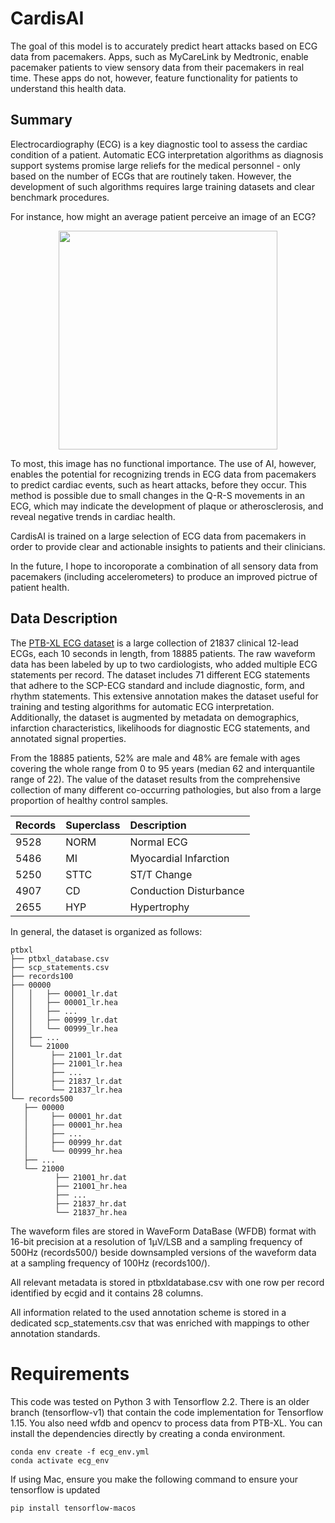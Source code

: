 # CardisAI


The goal of this model is to accurately predict heart attacks based on ECG data from pacemakers. Apps, such as MyCareLink by Medtronic, enable pacemaker patients to view sensory data from their pacemakers in real time. These apps do not, however, feature functionality for patients to understand this health data.

## Summary 

Electrocardiography (ECG) is a key diagnostic tool to assess the cardiac condition of a patient. Automatic ECG interpretation algorithms as diagnosis support systems promise large reliefs for the medical personnel - only based on the number of ECGs that are routinely taken. However, the development of such algorithms requires large training datasets and clear benchmark procedures.

For instance, how might an average patient perceive an image of an ECG?

<div align="center">
<img src="https://user-images.githubusercontent.com/46399191/191921241-495090db-a088-46b6-bd09-0f7f21170b0a.png" height="350"/>
</div>

To most, this image has no functional importance. The use of AI, however, enables the potential for recognizing trends in ECG data from pacemakers to predict cardiac events, such as heart attacks, before they occur. This method is possible due to small changes in the Q-R-S movements in an ECG, which may indicate the development of plaque or atherosclerosis, and reveal negative trends in cardiac health. 

CardisAI is trained on a large selection of ECG data from pacemakers in order to provide clear and actionable insights to patients and their clinicians. 

In the future, I hope to incoroporate a combination of all sensory data from pacemakers (including accelerometers) to produce an improved pictrue of patient health. 

## Data Description

The [PTB-XL ECG dataset](https://physionet.org/content/ptb-xl/1.0.1/) is a large collection of 21837 clinical 12-lead ECGs, each 10 seconds in length, from 18885 patients. The raw waveform data has been labeled by up to two cardiologists, who added multiple ECG statements per record. The dataset includes 71 different ECG statements that adhere to the SCP-ECG standard and include diagnostic, form, and rhythm statements. This extensive annotation makes the dataset useful for training and testing algorithms for automatic ECG interpretation. Additionally, the dataset is augmented by metadata on demographics, infarction characteristics, likelihoods for diagnostic ECG statements, and annotated signal properties.

From the 18885 patients, 52% are male and 48% are female with ages covering the whole range from 0 to 95 years (median 62 and interquantile range of 22). The value of the dataset results from the comprehensive collection of many different co-occurring pathologies, but also from a large proportion of healthy control samples.

| Records | Superclass | Description |
|:---|:---|:---|
9528 | NORM | Normal ECG |
5486 | MI | Myocardial Infarction |
5250 | STTC | ST/T Change |
4907 | CD | Conduction Disturbance |
2655 | HYP | Hypertrophy |

In general, the dataset is organized as follows:

```
ptbxl
├── ptbxl_database.csv
├── scp_statements.csv
├── records100
├── 00000
│   │   ├── 00001_lr.dat
│   │   ├── 00001_lr.hea
│   │   ├── ...
│   │   ├── 00999_lr.dat
│   │   └── 00999_lr.hea
│   ├── ...
│   └── 21000
│        ├── 21001_lr.dat
│        ├── 21001_lr.hea
│        ├── ...
│        ├── 21837_lr.dat
│        └── 21837_lr.hea
└── records500
   ├── 00000
   │     ├── 00001_hr.dat
   │     ├── 00001_hr.hea
   │     ├── ...
   │     ├── 00999_hr.dat
   │     └── 00999_hr.hea
   ├── ...
   └── 21000
          ├── 21001_hr.dat
          ├── 21001_hr.hea
          ├── ...
          ├── 21837_hr.dat
          └── 21837_hr.hea
```          


The waveform files are stored in WaveForm DataBase (WFDB) format with 16-bit precision at a resolution of 1μV/LSB and a sampling frequency of 500Hz (records500/) beside downsampled versions of the waveform data at a sampling frequency of 100Hz (records100/).

All relevant metadata is stored in ptbxldatabase.csv with one row per record identified by ecgid and it contains 28 columns.

All information related to the used annotation scheme is stored in a dedicated scp_statements.csv that was enriched with mappings to other annotation standards.

# Requirements

This code was tested on Python 3 with Tensorflow 2.2. There is an older branch (tensorflow-v1) that contain the code implementation for Tensorflow 1.15.
You also need wfdb and opencv to process data from PTB-XL.
You can install the dependencies directly by creating a conda environment.

``` 
conda env create -f ecg_env.yml
conda activate ecg_env
```  
If using Mac, ensure you make the following command to ensure your tensorflow is updated

``` 
pip install tensorflow-macos
```  
